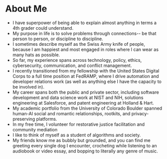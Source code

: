 # About Me
- I have superpower of being able to explain almost anything in terms a 4th grader could understand.
- My purpose in life is to solve problems through connections-- be that person to person, or discipline to discipline.
- I sometimes describe myself as the Swiss Army knife of people, because I am happiest and most engaged in roles where I can wear as many hats as possible.
- So far, my experience spans across technology, policy, ethics, cybersecurity, communication, and conflict management.
- I recently transitioned from my fellowship with the United States Digital Corps to a full time position at FedRAMP, where I drive automation and developer relations work (as well as anything else I have the capacity to be involved in).
- My career spans both the public and private sector, including software development and data science work at NIST and NIH, solutions engineering at Salesforce, and patent engineering at Holland & Hart.
- My academic portfolio from the University of Colorado Boulder spanned human-AI social and romantic relationships, rootkits, and privacy-preserving platforms.
- In my free time, I volunteer for restorative justice facilitation and community mediation
- I like to think of myself as a student of algorithms and society.
- My friends know me as bubbly but grounded, and you can find me greeting every single dog I encounter, crocheting while listening to an audiobook or video essay, and bopping to literally any genre of music.
